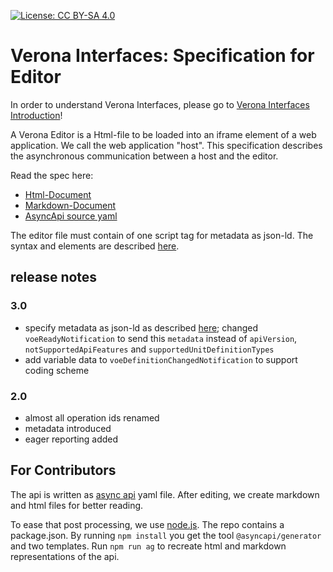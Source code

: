 [![License: CC BY-SA 4.0](https://img.shields.io/badge/License-CC%20BY--SA%204.0-lightgrey.svg)](https://creativecommons.org/licenses/by-sa/4.0/)
# Verona Interfaces: Specification for Editor

In order to understand Verona Interfaces, please go
to [Verona Interfaces Introduction](https://github.com/verona-interfaces/introduction)!

A Verona Editor is a Html-file to be loaded into an iframe element of a web application. We call the web application "host". This specification describes the asynchronous communication between a host and the editor.

Read the spec here:
* [Html-Document](https://verona-interfaces.github.io/editor)
* [Markdown-Document](docs/asyncapi.md)
* [AsyncApi source yaml](api/editorapi.yaml)

The editor file must contain of one script tag for metadata as json-ld. The syntax and elements are described [here](https://github.com/verona-interfaces/metadata).

## release notes
### 3.0
* specify metadata as json-ld as described [here](https://github.com/verona-interfaces/metadata/#readme); changed `voeReadyNotification` to send this `metadata` instead of `apiVersion`, `notSupportedApiFeatures` and `supportedUnitDefinitionTypes`
* add variable data to `voeDefinitionChangedNotification` to support coding scheme

### 2.0
* almost all operation ids renamed
* metadata introduced
* eager reporting added

## For Contributors
The api is written as [async api](https://www.asyncapi.com) yaml file. After editing, we create markdown and html files for better reading.

To ease that post processing, we use [node.js](https://nodejs.org). The repo contains a package.json. By running `npm install` you get the tool `@asyncapi/generator` and two templates. Run `npm run ag` to recreate html and markdown representations of the api.
